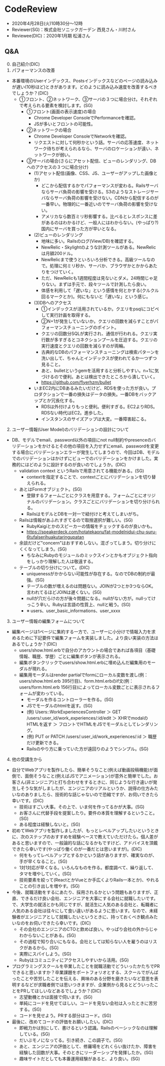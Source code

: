 # CodeReview
- 2020年4月28日(火)10時30分〜12時
- Reviewer(SG)：株式会社ソニックガーデン 西見さん・川村さん
- Reviewee(DIC)：2020年1月期 松浦さん

## Q&A
0. 自己紹介(DIC)
1. パフォーマンスの改善
- 本番環境のUserインデックス、Postsインデックスなどのページの読み込みが遅い(10秒ほど)ときがあります。どのように読み込み速度を改善するべきでしょうか？(DIC)
  - ①フロント、②ネットワーク、③サーバの３つに場合分け。それぞれで考えられる要素を検討します。(SG)
    - ①フロント(画面の表示速度)の場合
      - Chrome Developer ConsoleでPerformanceを確認。
      - JSが多いとフロントの可能性。
    - ②ネットワークの場合
      - Chrome Developer ConsoleでNetworkを確認。
      - リクエストに対して何秒かという話。サーバの応答速度、ネットワーク待ちが考えられるなら、サーバのロケーションが遠い、ネットワークが弱い。
    - ③サーバの場合(さらにアセット配信、ビューのレンダリング、DBへのアクセスの３つに場合分け)
      - (1)アセット配信(画像、CSS、JS、ユーザーがアップした画像とか)
        - どこから配信するかでパフォーマンスが変わる。Railsサーバならサーバ負荷の影響を受ける。S3のようなストレージサーバならサーバ負荷の影響を受けない。CDNから配信するのが一番早い。物理的に一番近いのでサーバ負荷の影響を受けない。
        - アメリカなら数百ミリ秒影響する。比べるとレスポンスに差があるのはわかるけど、一般人にはわからない。(やっぱり?)国内にサーバを買った方が早いとなる。
      - (2)ビューのレンダリング
        - 地味に多い。Railsのログ(View/DB)を確認する。
        - NewRelic・Skylightのような計測ツールがある。NewRelicは月額200ドル。
        - NewRelicまで使うといろいろ分析できる。高級ツールなので。処理に何ミリ秒か、サーバか、ブラウザかとかからあたりをつけていく。
        - ただ、NewRelicも1週間程度は見ないとダメ。24時間じゃ足りない。まずは手元で、段々ツールで計測したら良い。
        - 体感を利用して「遅いな」という感情を何とかする(クルクル回るマークとか)。何にもないと「遅いな」という感じ。
      - (3)DBへのアクセス
        - ①インデックスが活用されているか。クエリをpsqlにコピペして実行計画を取得する。
        - ②N+1が発生していないか。クエリの回数を減らすことがパフォーマンスチューニングのポイント。
        - クエリの回数分SQLが実行され、通信が行われる。クエリ実行数が多すぎるとコネクションプールを圧迫する。クエリの実行速度とクエリの回数を減らすのが両輪。
        - 古典的なDBのパフォーマンスチューニングは検索パターンを洗い出して、ちゃんとインデックスが使われてるか一つずつ見ること。
        - あと、bulletというgemを活用すると分析しやすい。n+1に気づけるので便利。あとは検出できたところから潰していく。
        - https://github.com/flyerhzm/bullet
      - いまEC2内にDBあるみたいだけど、RDSを使った方が良い。プロダクションで一番の損失はデータの損失。一番DBをバックアップとか冗長化する。
        - RDSは外付けよりもっと便利。便利すぎる。EC2よりRDS。RDSない時代はEC2。進歩した。
        - インスタンスのサイズアップは大変。一番障害起こる。

2. ユーザー情報(User Model)のバリデーションの設計について
- DB、モデルでemail、password以外の項目にnot null制約やpresenceのバリデーションをかけるとその他の項目を入力せずにemail、passwordを変更する場合にバリデーションエラーが発生してしまうので、今回はDB、モデルでのバリデーションはかけずにビューでのバリデーションをかけました。実務的にはどのように設計するのが良いのでしょうか。(DIC)
  - validation context というRailsで用意されてる機能がある。(SG)
    - contextを指定することで、contextごとにバリデーションを切り替えられる。
  - あとはFormオブジェクト。(SG)
    - 登録するフォームごとにクラスを用意する。フォームごとにオリジナルのバリデーション。クラスごとにバリデーションを切り分けられる。
    - RailsはモデルとDBを一対一で紐付けと考えてしまいがち。
  - Railsは情報があふれすぎてるので取捨選択が難しい。(SG)
    - RubyKaigiとかのスピーカーの情報をチェックするのが良いかも。
    - https://speakerdeck.com/hotatekaoru/fat-modelnidui-chu-suru-6tufalserihuakutaringupatan
  - 余談だけど"concern"はおすすめしない。混ざってしまう。切り分けにくくなってしまう。(SG)
    - ちなみにRubyのモジュールのミックスインとかもオブジェクト指向をしっかり理解した人は敬遠する。
  - テーブルの切り分けについて。(DIC)
    - uniquenessがかからない可能性が存在する。なのでDBの制約が最強。(SG)
    - テーブルの数が増えるのは問題ない。JOINが2つとか3つならOK。言われてるほどJOINは遅くない。(SG)
    - nullが穴だらけの方が後々問題になる。nullがない方が。nullってけっこう辛い。Rubyは言語の性質上、nullと戦う。(SG)
    - ※ users、user_basic_informations、user_xxxx

3. ユーザー情報の編集フォームについて
- 編集ページは1ページに集約する一方で、ユーザーに小分けで情報入力を求めるために下記要件で編集フォームを実装しました。より良い実装の方法はあるでしょうか？(DIC)
  - users/show.html.erbで自分のアカウントの場合であれば各項目（基礎情報、職歴、学歴）ごとに編集ボタンが表示される。
  - 編集ボタンクリックでusers/show.html.erbに埋め込んだ編集用のモーダルが現れる。
  - 編集用モーダルはrender partialでformにローカル変数を渡し(例：users/show.html.erb 395行目)、form.html.erbのif文(例：users/form.html.erb 156行目)によってローカル変数ごとに表示されるフォームが変わっている。
    - モーダルを作るコントローラーを作る。(SG)
    - JSでモーダルのhtmlを返す。(SG)
    - (例) Users::WorkExperiencesController ＞ GET /users/:user_id/work_experiences/:id/edit ＞ XHRでmodalのHTMLを返す ＞ フロントでHTMLをJSでモーダルとしてレンダリング。
    - (例) PUT or PATCH /users/:user_id/work_experiences/:id ＞ 職歴だけ更新できる。
    - Railsのやり方に乗っていた方が遠回りのようでシンプル。(SG)

4. 他の受講生から
- 自分でWebアプリを製作したら、簡単そうなこと(例えば動画投稿機能)が面倒で、面倒そうなこと(例えばJSでアニメーション)が意外と簡単でした。お客さん(非エンジニア)と打ち合わせをするときに、同じような行き違いが発生しそうな気がしましたが、エンジニアのリアルというか、説得の仕方みたいなのありましたら、技術的な話じゃないので恐縮ですが、お伺いできたら幸いです。(DIC)
  - 技術はすごい大事。その上で、いま何を作ってるかが大事。(SG)
  - お客さんに代替手段を提案したり。要件の本質を理解するということ。(SG)
  - ある程度は経験しないと。(SG)
- 初めてWebアプリを製作しましたが、もっとレベルアップしたいというときに、次のステップのおすすめを経験ベースで教えていただけたら。個人差があると思いますので、一般論的な話になるかもですけど、アドバイスを頂戴できたら幸いです(やっぱり働くのが一番だとは思いますが)。(DIC)
  - 何をもってレベルアップとするかという話がありますが、確実なのが、手が早くなること。(SG)
  - 1対1対応が早くなる。いろんなものを作る。都度調べて、繰り返して、タマを増やしていく。(SG)
  - 技術要素を絞って(ReactとかVueとか手広くよりRails一本とか)、やれることの引き出しを増やす。(SG)
- 今後、就職活動をするにあたり、採用されるかという問題もありますが、正直、できるだけ良い会社、エンジニアを大事にする会社に就職したいです。で、大学生の就活とかも同じですが、就活生に人気のある会社と、転職者に人気のある会社は往々にして食い違いがあるように思います。なので、未経験者がエンジニアとして就職したいというときに、持っておくべき観点みたいなのをお伺いできたら幸いです。(DIC)
  - その会社のエンジニアのCTOと飲めば良い。やっぱり会社の外からじゃわからないことがある。(SG)
  - その過程で知り合いにもなる。会社としては知らない人を雇うのはリスクがあるから。(SG)
  - 実際にスパイしよう。(SG)
  - Rubyはコミュニティにアクセスしやすいから活用。(SG)
- プログラミングスクールを卒業したことを就職活動でどういったかたちでPRできると思いますか？卒業課題をポートフォリオとする、スクールでがんばったことや苦労したことを伝える、興味のある分野を磨きたいなど意思を表明するなどが求職者側では思いつきますが、企業側から見るとどういったことをPRしてほしいなどあるでしょうか？(DIC)
  - 志望動機とかは面接で伺います。(SG)
  - 単純にコードを見せてほしい。コードを見ない会社は入ったときに苦労する。(SG)
  - コードを見せよう。PRする部分はコード。(SG)
- 最後に、改めてコードの評価をお願いしたい。(DIC)
  - 即戦力かは別にして、書けるという認識。Railsのベーシックなのは理解している。(SG)
  - だいぶモノになってる。引き続き、この調子で。(SG)
  - あと、エンジニアの評価として、修羅場をどれくらい抜けたか、障害を経験した回数が大事。そのときにリーダーシップを発揮したか。(SG)
  - 趣味サイトだとしても本番運用経験があると、より良い。(SG)
